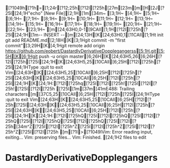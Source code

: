 [?1049h[?1h=[1;24r[?12;25h[?12l[?25h[27m[23m[m[H[2J[?25l[24;1H"echo" [New File][2;1H[1m[34m~                                                                               [3;1H~                                                                               [4;1H~                                                                               [5;1H~                                                                               [6;1H~                                                                               [7;1H~                                                                               [8;1H~                                                                               [9;1H~                                                                               [10;1H~                                                                               [11;1H~                                                                               [12;1H~                                                                               [13;1H~                                                                               [14;1H~                                                                               [15;1H~                                                                               [16;1H~                                                                               [17;1H~                                                                               [18;1H~                                                                               [19;1H~                                                                               [20;1H~                                                                               [21;1H~                                                                               [22;1H~                                                                               [23;1H~                                                                               [m[24;63H0,0-1[9CAll[1;1H[?12l[?25h[?25l[24;1H[1m-- INSERT --[m[24;13H[K[24;63H0,1[11CAll[1;1Ht init
git add README.md[2;18H[K[3;1Hgit commit -m "first commit"[3;29H[K[4;1Hgit remote add origin https://github.com/eobert/DastardlyDerivativeDopplegangerss[5;1H.git[5;5H[K[6;1Hgit push -u origin master[6;26H[K[24;63H5,26[6;26H[?12l[?25h[?25l[24;1H[K[24;63H5,25[10CAll[6;25H[?12l[?25h[?25l[24;1HType  :quit<Enter>  to exit Vim[24;63H[K[24;63H5,25[10CAll[6;25H[?12l[?25h[?25l[24;63H[K[24;63H5,25[10CAll[6;25H[?12l[?25h[?25l[24;1H[K[24;1H:[?12l[?25hq[?25l[?12l[?25h![?25l[?12l[?25h![?25l[?12l[?25h[?25l[1m[37m[41mE488: Trailing characters[m[37C5,25[10CAll[6;25H[?12l[?25h[?25l[24;1HType  :quit<Enter>  to exit Vim[24;63H[K[24;63H5,25[10CAll[6;25H[?12l[?25h[?25l[24;63H[K[24;63H5,25[10CAll[6;25H[?12l[?25h[?25l[24;63H[K[24;63H5,25[10CAll[6;25H[?12l[?25h[?25l[24;1H[K[24;1H:[?12l[?25hQ[?25l[?12l[?25hQ[?25l[?12l[?25hQ[?25l[?12l[?25hQ[?25l[?12l[?25hQ[?25l[?12l[?25h[34m^Z[?25l[?12l[?25h^Z[?25l[?12l[?25h^Z[?25l[?12l[?25h^Z[?25l[?12l[?25h[m[?1l>[?1049lVim: Error reading input, exiting...
Vim: preserving files...
Vim: Finished.
[24;1H2 files to edit
# DastardlyDerivativeDopplegangers
